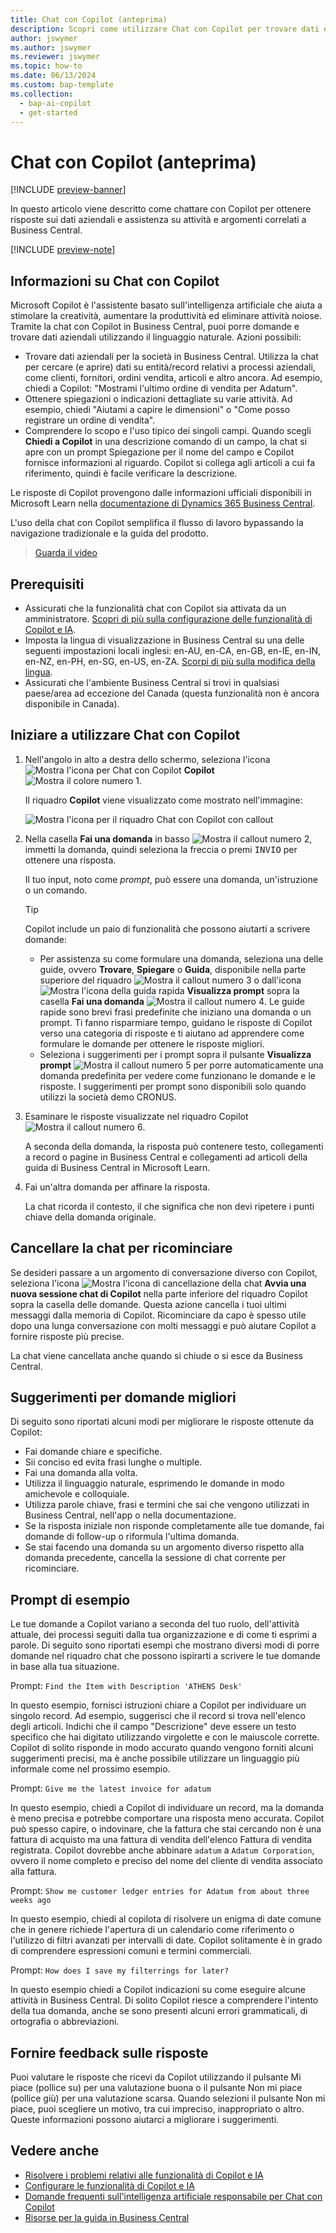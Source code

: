 ```yaml
---
title: Chat con Copilot (anteprima)
description: Scopri come utilizzare Chat con Copilot per trovare dati e ottenere assistenza in Business Central.
author: jswymer
ms.author: jswymer
ms.reviewer: jswymer
ms.topic: how-to
ms.date: 06/13/2024
ms.custom: bap-template
ms.collection:
  - bap-ai-copilot
  - get-started
---
```


# Chat con Copilot (anteprima)

[!INCLUDE [preview-banner](~/../shared-content/shared/preview-includes/preview-banner.md)]

In questo articolo viene descritto come chattare con Copilot per ottenere risposte sui dati aziendali e assistenza su attività e argomenti correlati a Business Central.

[!INCLUDE [preview-note](~/../shared-content/shared/preview-includes/production-ready-preview-dynamics365.md)]

## Informazioni su Chat con Copilot

Microsoft Copilot è l'assistente basato sull'intelligenza artificiale che aiuta a stimolare la creatività, aumentare la produttività ed eliminare attività noiose. Tramite la chat con Copilot in Business Central, puoi porre domande e trovare dati aziendali utilizzando il linguaggio naturale. Azioni possibili:

- Trovare dati aziendali per la società in Business Central. Utilizza la chat per cercare (e aprire) dati su entità/record relativi a processi aziendali, come clienti, fornitori, ordini vendita, articoli e altro ancora. Ad esempio, chiedi a Copilot: "Mostrami l'ultimo ordine di vendita per Adatum".
- Ottenere spiegazioni o indicazioni dettagliate su varie attività. Ad esempio, chiedi "Aiutami a capire le dimensioni" o "Come posso registrare un ordine di vendita".
- Comprendere lo scopo e l'uso tipico dei singoli campi. Quando scegli **Chiedi a Copilot** in una descrizione comando di un campo, la chat si apre con un prompt Spiegazione per il nome del campo e Copilot fornisce informazioni al riguardo. Copilot si collega agli articoli a cui fa riferimento, quindi è facile verificare la descrizione.

Le risposte di Copilot provengono dalle informazioni ufficiali disponibili in Microsoft Learn nella [documentazione di Dynamics 365 Business Central](/dynamics365/business-central/).
  
L'uso della chat con Copilot semplifica il flusso di lavoro bypassando la navigazione tradizionale e la guida del prodotto.
  
> [Guarda il video](https://go.microsoft.com/fwlink/?linkid=2250609)

## Prerequisiti

- Assicurati che la funzionalità chat con Copilot sia attivata da un amministratore. [Scopri di più sulla configurazione delle funzionalità di Copilot e IA](enable-ai.md).
- Imposta la lingua di visualizzazione in Business Central su una delle seguenti impostazioni locali inglesi: en-AU, en-CA, en-GB, en-IE, en-IN, en-NZ, en-PH, en-SG, en-US, en-ZA. [Scorpi di più sulla modifica della lingua](ui-change-basic-settings.md#language).
- Assicurati che l'ambiente Business Central si trovi in qualsiasi paese/area ad eccezione del Canada (questa funzionalità non è ancora disponibile in Canada).

## Iniziare a utilizzare Chat con Copilot

1. Nell'angolo in alto a destra dello schermo, seleziona l'icona ![Mostra l'icona per Chat con Copilot](media/chat-copilot-icon.png) **Copilot** ![Mostra il colore numero 1](media/callout-number-1.svg).

   Il riquadro **Copilot** viene visualizzato come mostrato nell'immagine:
   
    ![Mostra l'icona per il riquadro Chat con Copilot con callout](media/chat-with-copilot-pane.svg)

1. Nella casella **Fai una domanda** in basso ![Mostra il callout numero 2](media/callout-number-2.svg), immetti la domanda, quindi seleziona la freccia o premi <kbd>INVIO</kbd>  per ottenere una risposta.

   Il tuo input, noto come *prompt*, può essere una domanda, un'istruzione o un comando.

   > [!TIP]
   > Copilot include un paio di funzionalità che possono aiutarti a scrivere domande:
   > - Per assistenza su come formulare una domanda, seleziona una delle guide, ovvero **Trovare**, **Spiegare** o **Guida**, disponibile nella parte superiore del riquadro ![Mostra il callout numero 3](media/callout-number-3.svg) o dall'icona ![Mostra l'icona della guida rapida](media/prompt-guide-icon.png) **Visualizza prompt** sopra la casella **Fai una domanda** ![Mostra il callout numero 4](media/callout-number-4.svg). Le guide rapide sono brevi frasi predefinite che iniziano una domanda o un prompt. Ti fanno risparmiare tempo, guidano le risposte di Copilot verso una categoria di risposte e ti aiutano ad apprendere come formulare le domande per ottenere le risposte migliori.
   > - Seleziona i suggerimenti per i prompt sopra il pulsante **Visualizza prompt** ![Mostra il callout numero 5](media/callout-number-5.svg) per porre automaticamente una domanda predefinita per vedere come funzionano le domande e le risposte. I suggerimenti per prompt sono disponibili solo quando utilizzi la società demo CRONUS.

1. Esaminare le risposte visualizzate nel riquadro Copilot ![Mostra il callout numero 6](media/callout-number-6.svg).

   A seconda della domanda, la risposta può contenere testo, collegamenti a record o pagine in Business Central e collegamenti ad articoli della guida di Business Central in Microsoft Learn.

1. Fai un'altra domanda per affinare la risposta.

   La chat ricorda il contesto, il che significa che non devi ripetere i punti chiave della domanda originale.

## Cancellare la chat per ricominciare

Se desideri passare a un argomento di conversazione diverso con Copilot, seleziona l'icona ![Mostra l'icona di cancellazione della chat](media/clear-chat-icon.png) **Avvia una nuova sessione chat di Copilot** nella parte inferiore del riquadro Copilot sopra la casella delle domande. Questa azione cancella i tuoi ultimi messaggi dalla memoria di Copilot. Ricominciare da capo è spesso utile dopo una lunga conversazione con molti messaggi e può aiutare Copilot a fornire risposte più precise.

La chat viene cancellata anche quando si chiude o si esce da Business Central.

## Suggerimenti per domande migliori

Di seguito sono riportati alcuni modi per migliorare le risposte ottenute da Copilot:

- Fai domande chiare e specifiche.
- Sii conciso ed evita frasi lunghe o multiple.
- Fai una domanda alla volta. <!--Avoid asking about multiple questions in one message.-->
- Utilizza il linguaggio naturale, esprimendo le domande in modo amichevole e colloquiale.
- Utilizza parole chiave, frasi e termini che sai che vengono utilizzati in Business Central, nell'app o nella documentazione.
- Se la risposta iniziale non risponde completamente alle tue domande, fai domande di follow-up o riformula l'ultima domanda.
- Se stai facendo una domanda su un argomento diverso rispetto alla domanda precedente, cancella la sessione di chat corrente per ricominciare.

## Prompt di esempio

Le tue domande a Copilot variano a seconda del tuo ruolo, dell'attività attuale, dei processi seguiti dalla tua organizzazione e di come ti esprimi a parole. Di seguito sono riportati esempi che mostrano diversi modi di porre domande nel riquadro chat che possono ispirarti a scrivere le tue domande in base alla tua situazione.

Prompt: `Find the Item with Description 'ATHENS Desk'`

In questo esempio, fornisci istruzioni chiare a Copilot per individuare un singolo record. Ad esempio, suggerisci che il record si trova nell'elenco degli articoli. Indichi che il campo "Descrizione" deve essere un testo specifico che hai digitato utilizzando virgolette e con le maiuscole corrette. Copilot di solito risponde in modo accurato quando vengono forniti alcuni suggerimenti precisi, ma è anche possibile utilizzare un linguaggio più informale come nel prossimo esempio.

Prompt: `Give me the latest invoice for adatum`

In questo esempio, chiedi a Copilot di individuare un record, ma la domanda è meno precisa e potrebbe comportare una risposta meno accurata. Copilot può spesso capire, o indovinare, che la fattura che stai cercando non è una fattura di acquisto ma una fattura di vendita dell'elenco Fattura di vendita registrata. Copilot dovrebbe anche abbinare `adatum` a `Adatum Corporation`, ovvero il nome completo e preciso del nome del cliente di vendita associato alla fattura.

Prompt: `Show me customer ledger entries for Adatum from about three weeks ago`

In questo esempio, chiedi al copilota di risolvere un enigma di date comune che in genere richiede l'apertura di un calendario come riferimento o l'utilizzo di filtri avanzati per intervalli di date. Copilot solitamente è in grado di comprendere espressioni comuni e termini commerciali.

Prompt: `How does I save my filterrings for later?`

In questo esempio chiedi a Copilot indicazioni su come eseguire alcune attività in Business Central. Di solito Copilot riesce a comprendere l'intento della tua domanda, anche se sono presenti alcuni errori grammaticali, di ortografia o abbreviazioni.

## Fornire feedback sulle risposte

Puoi valutare le risposte che ricevi da Copilot utilizzando il pulsante Mi piace (pollice su) per una valutazione buona o il pulsante Non mi piace (pollice giù) per una valutazione scarsa. Quando selezioni il pulsante Non mi piace, puoi scegliere un motivo, tra cui impreciso, inappropriato o altro. Queste informazioni possono aiutarci a migliorare i suggerimenti.

<!--
1. If you want help getting you're question started, select the prompts either from the **Find**, **Explain**, or **Guide** buttons at the top of the Coplit pane or use the **View Prompts** menu above **Ask a question** box at the bottom.

   Prompts are predefined short phrases that start a question. Apart from saving you time, they're designed to target responses to specific categories. They also help you undestand how you can phrase questions to get the responses.-->
   
## Vedere anche

- [Risolvere i problemi relativi alle funzionalità di Copilot e IA](ai-copilot-troubleshooting.md)  
- [Configurare le funzionalità di Copilot e IA](enable-ai.md)  
- [Domande frequenti sull'intelligenza artificiale responsabile per Chat con Copilot](faqs-chat-with-copilot.md)  
- [Risorse per la guida in Business Central](product-help-and-support.md)  

